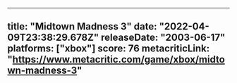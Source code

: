 
---
title: "Midtown Madness 3"
date: "2022-04-09T23:38:29.678Z"
releaseDate: "2003-06-17"
platforms: ["xbox"]
score: 76
metacriticLink: "https://www.metacritic.com/game/xbox/midtown-madness-3"
---
